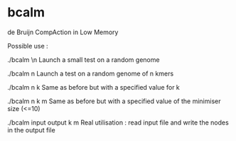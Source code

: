 bcalm
=====

de Bruijn CompAction in Low Memory

Possible use :

./bcalm \n
Launch a small test on a random genome

./bcalm n
Launch a test on a random genome of n kmers

./bcalm n k
Same as before but with a specified value for k

./bcalm n k m
Same as before but with a specified value of the minimiser size (<=10)

./bcalm input output k m
Real utilisation : read input file and write the nodes in the output file
